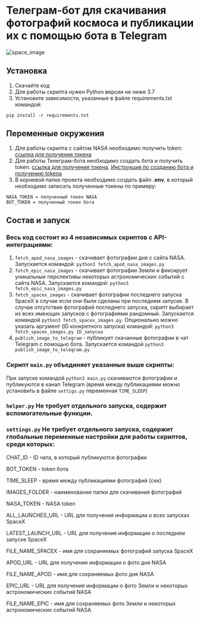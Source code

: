 # Телеграм-бот для скачивания фотографий космоса и публикации их с помощью бота в Telegram


![space_image](https://klike.net/uploads/posts/2019-06/1560231201_2.jpg)


## Установка

1. Скачайте код
2. Для работы скрипта нужен Python версии не ниже 3.7
3. Установите зависимости, указанные в файле requirements.txt командой:

``pip install -r requirements.txt``

## Переменные окружения

1. Для работы скрипта с сайтом NASA необходимо получить token: [ссылка для получения токена](https://api.nasa.gov/)
2. Для работы Телеграм-бота необходимо создать бота и получить token: [ссылка для получения токена](https://telegram.me/BotFather). [Инструкция по созданию бота и получению tokena](https://way23.ru/%D1%80%D0%B5%D0%B3%D0%B8%D1%81%D1%82%D1%80%D0%B0%D1%86%D0%B8%D1%8F-%D0%B1%D0%BE%D1%82%D0%B0-%D0%B2-telegram.html)
3. В корневой папке проекта необходимо создать файл **.env**, в который необходимо записать полученные токены по примеру:

```
NASA_TOKEN = полученный токен NASA
BOT_TOKEN = полученный токен бота
```

## Состав и запуск

### Весь код состоит из 4 независимых скриптов с API-интеграциями:
1. ```fetch_apod_nasa_images``` -  скачивает фотографии дня с сайта NASA. Запускается командой: ```python3 fetch_apod_nasa_images.py```
2. ```fetch_epic_nasa_images``` - скачивает фотографии  Земли и фиксирует уникальные перспективы некоторых астрономических событий с сайта NASA. Запускается командой: ```python3 fetch_epic_nasa_images.py```
3. ```fetch_spacex_images``` - скачивает фотографии последнего запуска SpaceX в случае если они были сделаны при последнем запуске. В случае отсутствия фотографий последнего запуска, скрипт выбирает из всех имеющих запусков с фотографиями рандомный. Запускается командой ```python3 fetch_spacex_images.py```. Опционально можно указать аргумент (ID конкретного запуска) командой: ```python3 fetch_spacex_images.py ID_запуска``` 
4. ```publish_image_to_telegram``` - публикует скачанные фотографии в чат Telegram c помощью бота. Запускается командой ```python3 publish_image_to_telegram.py```

### Скрипт ```main.py``` объединяет указанные выше скрипты:

При запуске командой ```python3 main.py``` скачиваются фотографии и публикуются в канал Telegram (время между публикациями можно установить в файле ```settigs.py``` переменная ```TIME_SLEEP```)

### ```helper.py``` Не требует отдельного запуска, содержит вспомогательные функции.
### ```settings.py``` Не требует отдельного запуска, содержит глобальные переменные настройки для работы скриптов, среди которых:

CHAT_ID - ID чата, в который публикуются фотографии

BOT_TOKEN - token бота

TIME_SLEEP - время между публикациями фотографий (сек)

IMAGES_FOLDER - наименование папки для скачивания фотографий

NASA_TOKEN - NASA token

ALL_LAUNCHES_URL - URL для получения информации о всех запусках SpaceX

LATEST_LAUNCH_URL - URL для получения информации о последнем запуске SpaceX

FILE_NAME_SPACEX - имя для сохраняемых фотографий запуска SpaceX

APOD_URL - URL для получения информации о фото дня NASA

FILE_NAME_APOD - имя для сохраняемых фото дня NASA

EPIC_URL - URL для получения информации о фото Земли и некоторых астрономических событий NASA

FILE_NAME_EPIC - имя для сохраняемых фото Земли и некоторых астрономических событий NASA